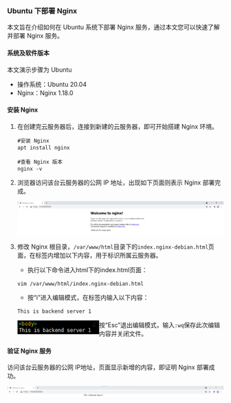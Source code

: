 ### Ubuntu 下部署 Nginx

本文旨在介绍如何在 Ubuntu 系统下部署 Nginx 服务，通过本文您可以快速了解并部署 Nginx 服务。

#### 系统及软件版本

本文演示步骤为 Ubuntu

+ 操作系统：Ubuntu 20.04
+ Nginx：Nginx 1.18.0

#### 安装 Nginx

1. 在创建完云服务器后，连接到新建的云服务器，即可开始搭建 Nginx 环境。

   ```
   #安装 Nginx
   apt install nginx
   
   #查看 Nginx 版本
   nginx -v
   ```

2. 浏览器访问该台云服务器的公网 IP 地址，出现如下页面则表示 Nginx 部署完成。

   ![nginx默认页面](../pic/快速入门-nginx默认页面.png)

3. 修改 Nginx 根目录，`/var/www/html`目录下的`index.nginx-debian.html`页面，在<body></body>标签内增加以下内容，用于标识所属云服务器。

   + 执行以下命令进入html下的index.html页面：

   ```
   vim /var/www/html/index.nginx-debian.html
   ```

   + 按“i”进入编辑模式，在<body></body>标签内输入以下内容：

   ```
   This is backend server 1
   ```

   <img src='../pic/快速入门-编辑index页面.png' align='left' />

4. 按“Esc”退出编辑模式，输入`:wq`保存此次编辑内容并关闭文件。

#### 验证 Nginx 服务

访问该台云服务器的公网 IP地址，页面显示新增的内容，即证明 Nginx 部署成功。

![nginx修改后页面](../pic/快速入门-nginx修改后页面.png)
